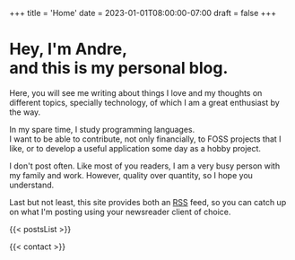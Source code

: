 +++
title = 'Home'
date = 2023-01-01T08:00:00-07:00
draft = false
+++

<h1>Hey, I'm Andre,<br />and this is my personal blog.</h1>

Here, you will see me writing about things I love and my thoughts on different topics, specially technology, of which I am a great enthusiast by the way.

In my spare time, I study programming languages.  
I want to be able to contribute, not only financially, to FOSS projects that I like, or to develop a useful application some day as a hobby project.

I don't post often. Like most of you readers, I am a very busy person with my family and work. However, quality over quantity, so I hope you understand.

Last but not least, this site provides both an [RSS](/feed.xml) feed, so you can catch up on what I'm posting using your newsreader client of choice.

{{< postsList >}}

{{< contact >}}